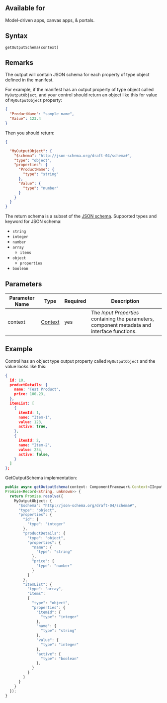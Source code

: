 ## Available for

Model-driven apps, canvas apps, & portals.

## Syntax

`getOutputSchema(context)`

## Remarks

The output will contain JSON schema for each property of type object defined in the manifest. 

For example, if the manifest has an output property of type object called `MyOutputObject`, and your control should return an object like this for value of `MyOutputObject` property: 

```json
{ 
  "ProductName": "sample name", 
  "Value": 123.4 
} 
```

Then you should return:

```json
{ 

  "MyOutputObject": { 
    "$schema": "http://json-schema.org/draft-04/schema#", 
    "type": "object", 
    "properties": { 
      "ProductName": { 
        "type": "string" 
      }, 
      "Value": { 
        "type": "number" 
      } 
    } 
  } 
} 
```

The return schema is a subset of the [JSON schema](https://json-schema.org).
Supported types and keyword for JSON schema:

- `string`
- `integer`
- `number`
- `array`
   - `items`
- `object`
   - `properties`
- `boolean`

## Parameters

| Parameter Name|Type|Required|Description|
| ------------- |----|--------|-----------|
|context|[Context](../context.md)|yes|The *Input Properties* containing the parameters, component metadata and interface functions.|


## Example

Control has an object type output property called `MyOutputObject` and the value looks like this:

```json
{ 
  id: 10, 
  productDetails: { 
    name: "Test Product", 
    price: 100.23, 
  }, 
  itemList: [ 
    { 
      itemId: 1, 
      name: "Item-1", 
      value: 123, 
      active: true, 
    }, 
    { 
      itemId: 2, 
      name: "Item-2", 
      value: 234, 
      active: false, 
    } 
  ] 
}; 
```

GetOutputSchema implementation:

```typescript
public async getOutputSchema(context: ComponentFramework.Context<IInputs>): 
Promise<Record<string, unknown>> { 
  return Promise.resolve({ 
    MyOutputObject: { 
      "$schema": "http://json-schema.org/draft-04/schema#", 
      "type": "object", 
      "properties": { 
        "id": { 
          "type": "integer" 
        }, 
        "productDetails": { 
          "type": "object", 
          "properties": { 
            "name": { 
              "type": "string" 
            }, 
            "price": { 
              "type": "number" 
            } 
          } 
        }, 
        "itemList": { 
          "type": "array", 
          "items": 
          { 
            "type": "object", 
            "properties": { 
              "itemId": { 
                "type": "integer" 
              }, 
              "name": { 
                "type": "string" 
              }, 
              "value": { 
                "type": "integer" 
              }, 
              "active": { 
                "type": "boolean" 
              }, 
            } 
          } 
        } 
      } 
    } 
  }); 
} 
```